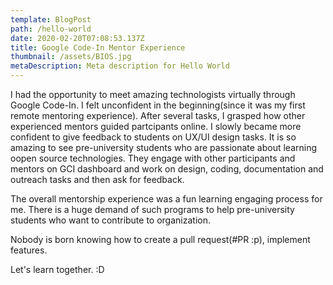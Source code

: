 ```yaml
---
template: BlogPost
path: /hello-world
date: 2020-02-20T07:08:53.137Z
title: Google Code-In Mentor Experience
thumbnail: /assets/BIOS.jpg
metaDescription: Meta description for Hello World
---
```


I had the opportunity to meet amazing technologists virtually through Google Code-In. I felt unconfident in the beginning(since it was my first remote mentoring experience). After several tasks, I grasped how other experienced mentors guided partcipants online. I slowly became more confident to give feedback to students on UX/UI design tasks. It is so amazing to see pre-university students who are passionate about learning oopen source technologies. They engage with other participants and mentors on GCI dashboard and work on design, coding, documentation and outreach tasks and then ask for feedback. 

The overall mentorship experience was a fun learning engaging process for me. There is a huge demand of such programs to help pre-university students who want to contribute to organization.

Nobody is born knowing how to create a pull request(#PR :p), implement features.

Let's learn together. :D 



